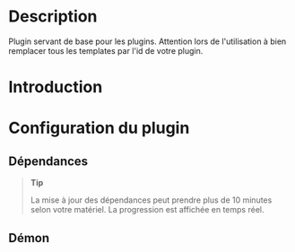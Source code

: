 
Description
===========

Plugin servant de base pour les plugins.
Attention lors de l'utilisation à bien remplacer tous les templates par l'id de votre plugin.

Introduction
============


Configuration du plugin
=======================

Dépendances
-----------

> **Tip**
>
> La mise à jour des dépendances peut prendre plus de 10 minutes selon
> votre matériel. La progression est affichée en temps réel.

Démon
-----